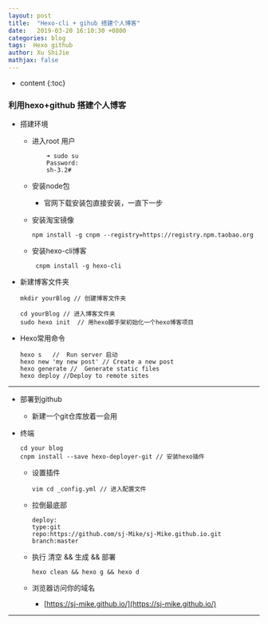 ```yaml
---
layout: post
title:  "Hexo-cli + gihub 搭建个人博客"
date:   2019-03-20 16:10:30 +0800
categories: blog 
tags:  Hexo github
author: Xu ShiJie
mathjax: false
---
```





* content
{:toc}
### 利用hexo+github 搭建个人博客

- 搭建环境
	- 进入root 用户
	
		```
			➜ sudo su
			Password:
			sh-3.2#
		```
	- 安装node包
		- 官网下载安装包直接安装，一直下一步
	- 安装淘宝镜像
	
		```
		npm install -g cnpm --registry=https://registry.npm.taobao.org
		```
	- 安装hexo-cli博客
	
		```
		 cnpm install -g hexo-cli
		```
- 新建博客文件夹
	
	```
	mkdir yourBlog // 创建博客文件夹
	```
	
	```
	cd yourBlog	// 进入博客文件夹
	sudo hexo init	// 用hexo脚手架初始化一个hexo博客项目
	```
- Hexo常用命令

	```
	hexo s   //  Run server 启动
	hexo new 'my new post' // Create a new post
	hexo generate //  Generate static files
	hexo deploy //Deploy to remote sites
	```
---	

	



	
- 部署到github
	- 新建一个git仓库放着一会用

- 终端

	```
	cd your blog
	cnpm install --save hexo-deployer-git // 安装hexo插件
	```
	- 设置插件
		
		```
		vim cd _config.yml // 进入配置文件
		```
	- 拉倒最底部

		```
		deploy:
		type:git
		repo:https://github.com/sj-Mike/sj-Mike.github.io.git
		branch:master
		```
	- 执行 清空 && 生成 && 部署

		``` 
		hexo clean && hexo g && hexo d
		```
	- 浏览器访问你的域名 

		-  [https://sj-mike.github.io/](https://sj-mike.github.io/)

---

